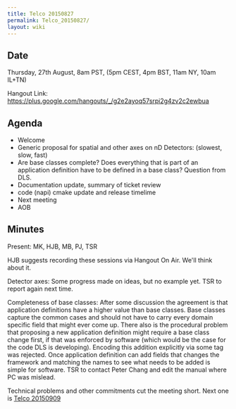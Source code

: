 ```yaml
---
title: Telco 20150827
permalink: Telco_20150827/
layout: wiki
---
```


Date
----

Thursday, 27th August, 8am PST, (5pm CEST, 4pm BST, 11am NY, 10am IL+TN)

Hangout Link:
<https://plus.google.com/hangouts/_/g2e2ayoq57srpi2g4zv2c2ewbua>

Agenda
------

-   Welcome
-   Generic proposal for spatial and other axes on nD Detectors:
    (slowest, slow, fast)
-   Are base classes complete? Does everything that is part of an
    application definition have to be defined in a base class? Question
    from DLS.
-   Documentation update, summary of ticket review
-   code (napi) cmake update and release timelime
-   Next meeting
-   AOB

Minutes
-------

Present: MK, HJB, MB, PJ, TSR

HJB suggests recording these sessions via Hangout On Air. We'll think
about it.

Detector axes: Some progress made on ideas, but no example yet. TSR to
report again next time.

Completeness of base classes: After some discussion the agreement is
that application definitions have a higher value than base classes. Base
classes capture the common cases and should not have to carry every
domain specific field that might ever come up. There also is the
procedural problem that proposing a new application definition might
require a base class change first, if that was enforced by software
(which would be the case for the code DLS is developing). Encoding this
addition explicitly via some tag was rejected. Once application
definition can add fields that changes the framework and matching the
names to see what needs to be added is simple for software. TSR to
contact Peter Chang and edit the manual where PC was mislead.

Technical problems and other commitments cut the meeting short. Next one
is [Telco 20150909](Telco_20150909 "wikilink")
